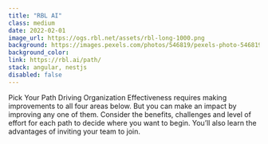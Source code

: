 ```yaml
---
title: "RBL AI"
class: medium
date: 2022-02-01
image_url: https://ogs.rbl.net/assets/rbl-long-1000.png
background: https://images.pexels.com/photos/546819/pexels-photo-546819.jpeg?auto=compress&cs=tinysrgb&w=1260&h=750&dpr=1
background_color:
link: https://rbl.ai/path/
stack: angular, nestjs
disabled: false
---
```


Pick Your Path Driving Organization Effectiveness requires making improvements to all four areas below. But you can make an impact by improving any one of them. Consider the benefits, challenges and level of effort for each path to decide where you want to begin. You’ll also learn the advantages of inviting your team to join.

